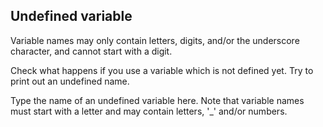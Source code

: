 ## Undefined variable

Variable names may only contain letters, digits, and/or the underscore character, and cannot start with a digit.  
  
Check what happens if you use a variable which is not defined yet. Try to print out an undefined name.  

<div class="hint">
Type the name of an undefined variable here. Note that variable names must start with a letter and may contain letters, '_' and/or numbers.
</div>
